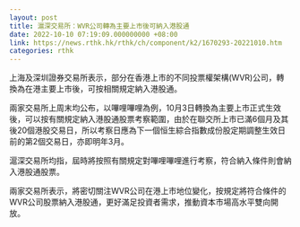 ```yaml
---
layout: post
title: 滬深交易所：WVR公司轉為主要上市後可納入港股通
date: 2022-10-10 07:19:09.000000000 +08:00
link: https://news.rthk.hk/rthk/ch/component/k2/1670293-20221010.htm
categories: rthk
---
```


上海及深圳證券交易所表示，部分在香港上市的不同投票權架構(WVR)公司，轉換為在港主要上市後，可按相關規定納入港股通。

兩家交易所上周末均公布，以嗶哩嗶哩為例，10月3日轉換為主要上市正式生效後，可以按有關規定納入港股通股票考察範圍，由於在聯交所上市已滿6個月及其後20個港股交易日，所以考察日應為下一個恒生綜合指數成份股定期調整生效日前的第2個交易日，亦即明年3月。

滬深交易所均指，屆時將按照有關規定對嗶哩嗶哩進行考察，符合納入條件則會納入港股通股票。

兩家交易所表示，將密切關注WVR公司在港上市地位變化，按規定將符合條件的WVR公司股票納入港股通，更好滿足投資者需求，推動資本市場高水平雙向開放。
